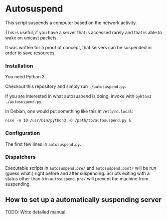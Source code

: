 # Autosuspend

This script suspends a computer based on the network activity.

This is useful, if you have a server that is accessed
rarely and that is able to wake on unicast packets.

It was written for a proof of concept, that servers can be suspended
in order to save resources.

### Installation

You need Python 3.

Checkout this repository and simply run `./autosuspend.py`.

If you are interested in what autosuspend is doing, invoke with
`pyhton3 ./autosuspend.py`.

In Debian, one would put something like this in `/etc/rc.local`:

	nice -n 10 /usr/bin/python3 -O /path/to/autosuspend.py &



### Configuration

The first few lines in `autosuspend.py`.

### Dispatchers

Executable scripts in `autosuspend.pre/` and `autosuspend.post/` will be run
(guess what:) right before and after suspending.
Scripts exiting with a status other than `0` in `autosuspend.pre/` will
prevent the machine from suspending.

## How to set up a automatically suspending server

TODO: Write detailed manual.
